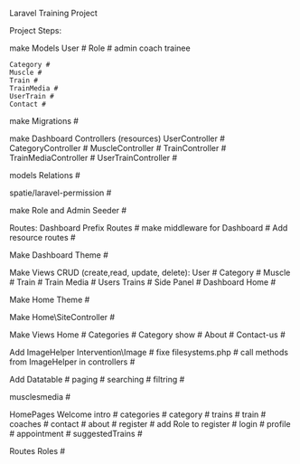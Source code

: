 Laravel Training Project

Project Steps:

make Models 
    User #
        Role #
            admin
            coach
            trainee

    Category #
    Muscle #
    Train #
    TrainMedia #
    UserTrain #
    Contact #
    
make Migrations #

make Dashboard Controllers (resources)
    UserController #
    CategoryController #
    MuscleController #
    TrainController #
    TrainMediaController #
    UserTrainController #

models Relations #

spatie/laravel-permission #

make Role and Admin Seeder #

Routes:
    Dashboard Prefix Routes #
    make middleware for Dashboard #
    Add resource routes #

Make Dashboard Theme #

Make Views
    CRUD (create,read, update, delete):
        User #
        Category #
        Muscle #
        Train #
        Train Media #
        Users Trains #
    Side Panel #
    Dashboard Home #

Make Home Theme #

Make Home\SiteController #

Make Views
    Home #
    Categories #
    Category show #
    About #
    Contact-us #

Add ImageHelper
    Intervention\Image #
    fixe filesystems.php #
    call methods from ImageHelper in controllers #

Add Datatable #
    paging #
    searching #
    filtring #


musclesmedia #

HomePages
    Welcome
        intro #
        categories #
        category #
        trains #
        train #
        coaches #
        contact #
        about #
        register #
            add Role to register #
        login #
        profile #
        appointment #
        suggestedTrains #

Routes Roles #

